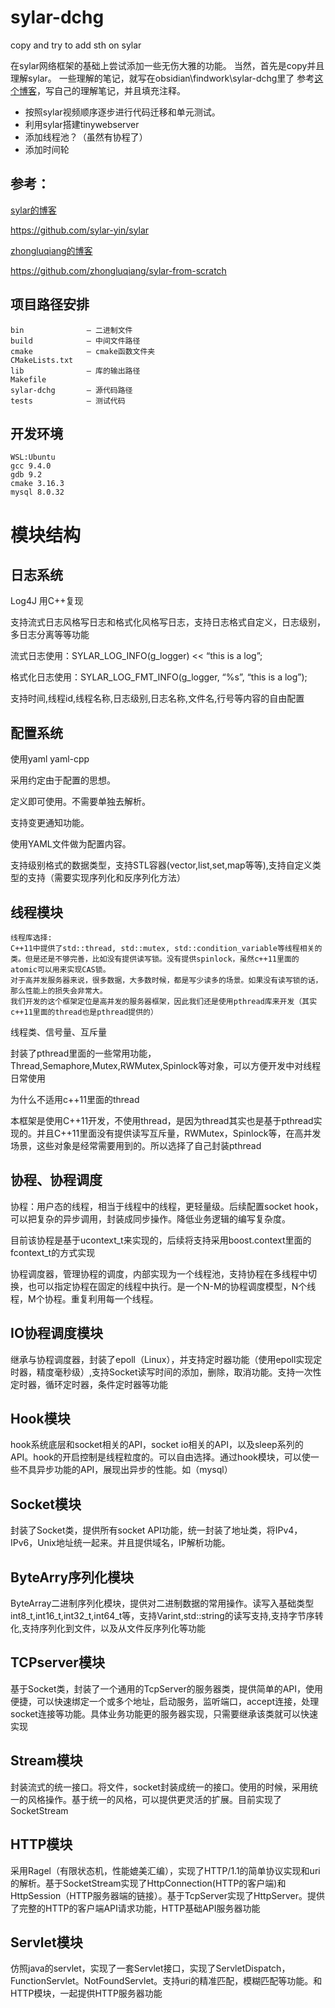 # sylar-dchg
copy and try to add sth on sylar 

在sylar网络框架的基础上尝试添加一些无伤大雅的功能。
当然，首先是copy并且理解sylar。
一些理解的笔记，就写在obsidian\findwork\sylar-dchg里了
参考[这个博客](https://www.midlane.top/wiki/pages/viewpage.action?pageId=10060952)，写自己的理解笔记，并且填充注释。

- 按照sylar视频顺序逐步进行代码迁移和单元测试。
- 利用sylar搭建tinywebserver
- 添加线程池？（虽然有协程了）
- 添加时间轮

## 参考：
[sylar的博客](http://www.sylar.top/blog/?p=94)

https://github.com/sylar-yin/sylar

[zhongluqiang的博客](https://www.midlane.top/wiki/pages/viewpage.action?pageId=10060952)

https://github.com/zhongluqiang/sylar-from-scratch

## 项目路径安排
```
bin              — 二进制文件
build            — 中间文件路径
cmake            — cmake函数文件夹
CMakeLists.txt
lib              — 库的输出路径
Makefile
sylar-dchg       — 源代码路径
tests            — 测试代码
```

## 开发环境
```
WSL:Ubuntu
gcc 9.4.0
gdb 9.2
cmake 3.16.3
mysql 8.0.32
```

# 模块结构

## 日志系统

Log4J 用C++复现

支持流式日志风格写日志和格式化风格写日志，支持日志格式自定义，日志级别，多日志分离等等功能

流式日志使用：SYLAR_LOG_INFO(g_logger) << “this is a log”;

格式化日志使用：SYLAR_LOG_FMT_INFO(g_logger, “%s”, “this is a log”);

支持时间,线程id,线程名称,日志级别,日志名称,文件名,行号等内容的自由配置

## 配置系统

使用yaml  yaml-cpp

采用约定由于配置的思想。

定义即可使用。不需要单独去解析。

支持变更通知功能。

使用YAML文件做为配置内容。

支持级别格式的数据类型，支持STL容器(vector,list,set,map等等),支持自定义类型的支持（需要实现序列化和反序列化方法）

## 线程模块

    线程库选择:
    C++11中提供了std::thread, std::mutex, std::condition_variable等线程相关的类。但是还是不够完善，比如没有提供读写锁。没有提供spinlock，虽然c++11里面的atomic可以用来实现CAS锁。
    对于高并发服务器来说，很多数据，大多数时候，都是写少读多的场景。如果没有读写锁的话，那么性能上的损失会非常大。
    我们开发的这个框架定位是高并发的服务器框架，因此我们还是使用pthread库来开发（其实c++11里面的thread也是pthread提供的）

线程类、信号量、互斥量

封装了pthread里面的一些常用功能，Thread,Semaphore,Mutex,RWMutex,Spinlock等对象，可以方便开发中对线程日常使用

为什么不适用c++11里面的thread

本框架是使用C++11开发，不使用thread，是因为thread其实也是基于pthread实现的。并且C++11里面没有提供读写互斥量，RWMutex，Spinlock等，在高并发场景，这些对象是经常需要用到的。所以选择了自己封装pthread

## 协程、协程调度
协程：用户态的线程，相当于线程中的线程，更轻量级。后续配置socket hook，可以把复杂的异步调用，封装成同步操作。降低业务逻辑的编写复杂度。

目前该协程是基于ucontext_t来实现的，后续将支持采用boost.context里面的fcontext_t的方式实现

协程调度器，管理协程的调度，内部实现为一个线程池，支持协程在多线程中切换，也可以指定协程在固定的线程中执行。是一个N-M的协程调度模型，N个线程，M个协程。重复利用每一个线程。

## IO协程调度模块

继承与协程调度器，封装了epoll（Linux），并支持定时器功能（使用epoll实现定时器，精度毫秒级）,支持Socket读写时间的添加，删除，取消功能。支持一次性定时器，循环定时器，条件定时器等功能

## Hook模块

hook系统底层和socket相关的API，socket io相关的API，以及sleep系列的API。hook的开启控制是线程粒度的。可以自由选择。通过hook模块，可以使一些不具异步功能的API，展现出异步的性能。如（mysql）

## Socket模块

封装了Socket类，提供所有socket API功能，统一封装了地址类，将IPv4，IPv6，Unix地址统一起来。并且提供域名，IP解析功能。

## ByteArry序列化模块
ByteArray二进制序列化模块，提供对二进制数据的常用操作。读写入基础类型int8_t,int16_t,int32_t,int64_t等，支持Varint,std::string的读写支持,支持字节序转化,支持序列化到文件，以及从文件反序列化等功能

## TCPserver模块
基于Socket类，封装了一个通用的TcpServer的服务器类，提供简单的API，使用便捷，可以快速绑定一个或多个地址，启动服务，监听端口，accept连接，处理socket连接等功能。具体业务功能更的服务器实现，只需要继承该类就可以快速实现

## Stream模块
封装流式的统一接口。将文件，socket封装成统一的接口。使用的时候，采用统一的风格操作。基于统一的风格，可以提供更灵活的扩展。目前实现了SocketStream

## HTTP模块
采用Ragel（有限状态机，性能媲美汇编），实现了HTTP/1.1的简单协议实现和uri的解析。基于SocketStream实现了HttpConnection(HTTP的客户端)和HttpSession（HTTP服务器端的链接）。基于TcpServer实现了HttpServer。提供了完整的HTTP的客户端API请求功能，HTTP基础API服务器功能

## Servlet模块
仿照java的servlet，实现了一套Servlet接口，实现了ServletDispatch，FunctionServlet。NotFoundServlet。支持uri的精准匹配，模糊匹配等功能。和HTTP模块，一起提供HTTP服务器功能